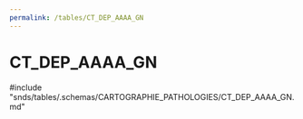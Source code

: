 ```yaml
---
permalink: /tables/CT_DEP_AAAA_GN
---
```

# CT\_DEP\_AAAA\_GN
<!-- SPDX-License-Identifier: MPL-2.0 -->

<!-- ATTENTION : Ne pas supprimer ou modifier la ligne ci-dessous -->
#include "snds/tables/.schemas/CARTOGRAPHIE_PATHOLOGIES/CT_DEP_AAAA_GN.md"
<!-- ATTENTION : Ne pas supprimer ou modifier la ligne ci-dessus -->
